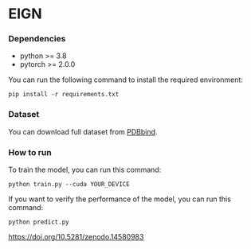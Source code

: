 # EIGN
### Dependencies

- python >= 3.8
- pytorch >= 2.0.0

You can run the following command to install the required environment:

```shell
pip install -r requirements.txt
```

### Dataset

You can download full dataset from [PDBbind](http://www.pdbbind.org.cn/).

### How to run

To train the model, you can run this command:

```
python train.py --cuda YOUR_DEVICE
```

If you want to verify the performance of the model, you can run this command:

```shell
python predict.py
```

https://doi.org/10.5281/zenodo.14580983
